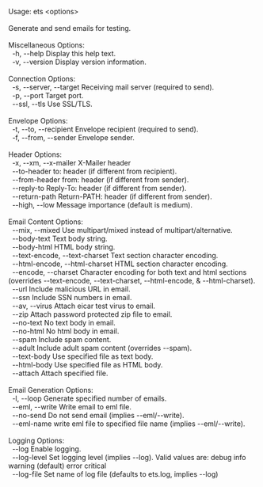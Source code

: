 <p>Usage: ets &lt;options&gt;<br>
<br>
Generate and send emails for testing.<br>
<br>
Miscellaneous Options:<br>
&nbsp;&nbsp;-h, --help                             Display this help text.<br>
&nbsp;&nbsp;-v, --version                          Display version information.<br>
<br>
Connection Options:<br>
&nbsp;&nbsp;-s, --server, --target                 Receiving mail server (required to send).<br>
&nbsp;&nbsp;-p, --port                             Target port.<br>
&nbsp;&nbsp;--ssl, --tls                           Use SSL/TLS.<br>
<br>
Envelope Options:<br>
&nbsp;&nbsp;-t, --to, --recipient                  Envelope recipient (required to send).<br>
&nbsp;&nbsp;-f, --from, --sender                   Envelope sender.<br>
<br>
Header Options:<br>
&nbsp;&nbsp;-x, --xm, --x-mailer                   X-Mailer header<br>
&nbsp;&nbsp;--to-header                            to: header (if different from recipient).<br>
&nbsp;&nbsp;--from-header                          from: header (if different from sender).<br>
&nbsp;&nbsp;--reply-to                             Reply-To: header (if different from sender).<br>
&nbsp;&nbsp;--return-path                          Return-PATH: header (if different from sender).<br>
&nbsp;&nbsp;--high, --low                          Message importance (default is medium).<br>
<br>
Email Content Options:<br>
&nbsp;&nbsp;--mix, --mixed                         Use multipart/mixed instead of multipart/alternative.<br>
&nbsp;&nbsp;--body-text                            Text body string.<br>
&nbsp;&nbsp;--body-html                            HTML body string.<br>
&nbsp;&nbsp;--text-encode, --text-charset          Text section character encoding.<br>
&nbsp;&nbsp;--html-encode, --html-charset          HTML section character encoding.<br>
&nbsp;&nbsp;--encode, --charset                    Character encoding for both text and html sections (overrides  --text-encode, --text-charset, --html-encode, & --html-charset).<br>
&nbsp;&nbsp;--url                                  Include malicious URL in email.<br>
&nbsp;&nbsp;--ssn                                  Include SSN numbers in email.<br>
&nbsp;&nbsp;--av, --virus                          Attach eicar test virus to email.<br>
&nbsp;&nbsp;--zip                                  Attach password protected zip file to email.<br>
&nbsp;&nbsp;--no-text                              No text body in email.<br>
&nbsp;&nbsp;--no-html                              No html body in email.<br>
&nbsp;&nbsp;--spam                                 Include spam content.<br>
&nbsp;&nbsp;--adult                                Include adult spam content (overrides --spam).<br>
&nbsp;&nbsp;--text-body                            Use specified file as text body.<br>
&nbsp;&nbsp;--html-body                            Use specified file as HTML body.<br>
&nbsp;&nbsp;--attach                               Attach specified file.<br>
<br>
Email Generation Options:<br>
&nbsp;&nbsp;-l, --loop                             Generate specified number of emails.<br>
&nbsp;&nbsp;--eml, --write                         Write email to eml file.<br>
&nbsp;&nbsp;--no-send                              Do not send email (implies --eml/--write).<br>
&nbsp;&nbsp;--eml-name                             write eml file to specified file name (implies --eml/--write).<br>
<br>
Logging Options:<br>
&nbsp;&nbsp;--log                                  Enable logging.<br>
&nbsp;&nbsp;--log-level                            Set logging level (implies --log). Valid values are:   debug   info   warning (default)   error   critical<br>
&nbsp;&nbsp;--log-file                             Set name of log file (defaults to ets.log, implies --log)<br>
